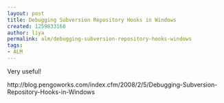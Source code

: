 ```yaml
---
layout: post
title: Debugging Subversion Repository Hooks in Windows
created: 1259833160
author: liya
permalink: alm/debugging-subversion-repository-hooks-windows
tags:
- ALM
---
```

<p>Very useful!</p>
<p>http://blog.pengoworks.com/index.cfm/2008/2/5/Debugging-Subversion-Repository-Hooks-in-Windows</p>
